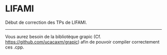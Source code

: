 # LIFAMI

Début de correction des TPs de LIFAMI.

---

Vous aurez besoin de la bibliotèque grapic (Cf. https://github.com/ucacaxm/grapic) afin de pouvoir compiler correctement ces .cpp.
